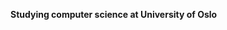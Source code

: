 **Studying computer science at University of Oslo**
<!---
andersen-mats/andersen-mats is a ✨ special ✨ repository because its `README.md` (this file) appears on your GitHub profile.
You can click the Preview link to take a look at your changes.
--->
